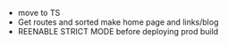 - move to TS
- Get routes and sorted make home page and links/blog
- REENABLE STRICT MODE before deploying prod build
